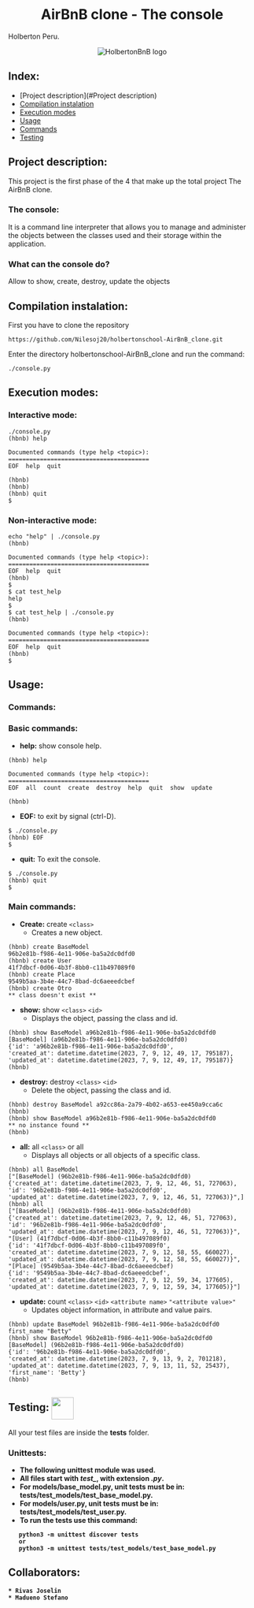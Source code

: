 <h1 align="center">AirBnB clone - The console</h1>
<p alingn="center">Holberton Peru.</p>
<p align="center">
  <img src="https://github.com/bdbaraban/AirBnB_clone/blob/master/assets/hbnb_logo.png" alt="HolbertonBnB logo">
</p>

## Index:
* [Project description](#Project description)
* [Compilation instalation](#Compilation-instalation)
* [Execution modes](#Execution-modes)
* [Usage](#Usage)
* [Commands](#Commands)
* [Testing](#Testing)

## Project description:
<div>
This project is the first phase of the 4 that make up the total project The AirBnB clone.<br>
</div>

### The console:

<div>
It is a command line interpreter that allows you to manage and administer the objects between the classes used and their storage within the application.
</div>

### What can the console do?
Allow to show, create, destroy, update the objects

## Compilation instalation:
First you have to clone the repository<br>
```
https://github.com/Nilesoj20/holbertonschool-AirBnB_clone.git
```

Enter the directory holbertonschool-AirBnB_clone and run the command:
```
./console.py
```

## Execution modes:
### Interactive mode:
```
./console.py
(hbnb) help

Documented commands (type help <topic>):
========================================
EOF  help  quit

(hbnb) 
(hbnb) 
(hbnb) quit
$
```

### Non-interactive mode:
```
echo "help" | ./console.py
(hbnb)

Documented commands (type help <topic>):
========================================
EOF  help  quit
(hbnb) 
$
$ cat test_help
help
$
$ cat test_help | ./console.py
(hbnb)

Documented commands (type help <topic>):
========================================
EOF  help  quit
(hbnb) 
$
```
## Usage:

### Commands:
 ### **Basic commands:**
* **help:** show console help.
```
(hbnb) help

Documented commands (type help <topic>):
========================================
EOF  all  count  create  destroy  help  quit  show  update

(hbnb)
```
* **EOF:** to exit by signal (ctrl-D).
```
$ ./console.py
(hbnb) EOF
$
```
* **quit:** To exit the console.
```
$ ./console.py
(hbnb) quit
$
```
 ### **Main commands:**

 * **Create:** create `<class>`
   * Creates a new object. 
 ```
(hbnb) create BaseModel
96b2e81b-f986-4e11-906e-ba5a2dc0dfd0
(hbnb) create User
41f7dbcf-0d06-4b3f-8bb0-c11b497089f0
(hbnb) create Place
9549b5aa-3b4e-44c7-8bad-dc6aeeedcbef
(hbnb) create Otro
** class doesn't exist **
```

* **show:** show `<class>` `<id>`
  * Displays the object, passing the class and id.
 ```
(hbnb) show BaseModel a96b2e81b-f986-4e11-906e-ba5a2dc0dfd0
[BaseModel] (a96b2e81b-f986-4e11-906e-ba5a2dc0dfd0)
{'id': 'a96b2e81b-f986-4e11-906e-ba5a2dc0dfd0',
'created_at': datetime.datetime(2023, 7, 9, 12, 49, 17, 795187),
'updated_at': datetime.datetime(2023, 7, 9, 12, 49, 17, 795187)}
(hbnb)
  ```

* **destroy:** destroy `<class>` `<id>`
  * Delete the object, passing the class and id.
```
(hbnb) destroy BaseModel a92cc86a-2a79-4b02-a653-ee450a9cca6c
(hbnb)
(hbnb) show BaseModel a96b2e81b-f986-4e11-906e-ba5a2dc0dfd0
** no instance found **
(hbnb)
```

* **all:** all `<class>` or all
  * Displays all objects or all objects of a specific class.
```
(hbnb) all BaseModel
["[BaseModel] (96b2e81b-f986-4e11-906e-ba5a2dc0dfd0) 
{'created_at': datetime.datetime(2023, 7, 9, 12, 46, 51, 727063),
'id': '96b2e81b-f986-4e11-906e-ba5a2dc0dfd0',
'updated_at': datetime.datetime(2023, 7, 9, 12, 46, 51, 727063)}",]
(hbnb) all
["[BaseModel] (96b2e81b-f986-4e11-906e-ba5a2dc0dfd0) 
{'created_at': datetime.datetime(2023, 7, 9, 12, 46, 51, 727063), 
'id': '96b2e81b-f986-4e11-906e-ba5a2dc0dfd0', 
'updated_at': datetime.datetime(2023, 7, 9, 12, 46, 51, 727063)}", 
"[User] (41f7dbcf-0d06-4b3f-8bb0-c11b497089f0) 
{'id': '41f7dbcf-0d06-4b3f-8bb0-c11b497089f0', 
'created_at': datetime.datetime(2023, 7, 9, 12, 58, 55, 660027), 
'updated_at': datetime.datetime(2023, 7, 9, 12, 58, 55, 660027)}", 
"[Place] (9549b5aa-3b4e-44c7-8bad-dc6aeeedcbef) 
{'id': '9549b5aa-3b4e-44c7-8bad-dc6aeeedcbef', 
'created_at': datetime.datetime(2023, 7, 9, 12, 59, 34, 177605), 
'updated_at': datetime.datetime(2023, 7, 9, 12, 59, 34, 177605)}"]
```

* **update:** count `<class>` `<id>` `<attribute name>` `"<attribute value>"`
  * Updates object information, in attribute and value pairs.
```
(hbnb) update BaseModel 96b2e81b-f986-4e11-906e-ba5a2dc0dfd0 first_name "Betty"
(hbnb) show BaseModel 96b2e81b-f986-4e11-906e-ba5a2dc0dfd0
[BaseModel] (96b2e81b-f986-4e11-906e-ba5a2dc0dfd0) 
{'id': '96b2e81b-f986-4e11-906e-ba5a2dc0dfd0', 
'created_at': datetime.datetime(2023, 7, 9, 13, 9, 2, 701218), 
'updated_at': datetime.datetime(2023, 7, 9, 13, 11, 52, 25437), 'first_name': 'Betty'}
(hbnb)

```

## Testing: <img src="https://cdn-icons-png.flaticon.com/128/868/868684.png" width=45 align=center>
All your test files are inside the **tests** folder.<b/>

### Unittests:
* The following unittest module was used.
* All files start with *test_*, with extension *.py*.
* For models/base_model.py, unit tests must be in: tests/test_models/test_base_model.py.
* For models/user.py, unit tests must be in: tests/test_models/test_user.py.
* To run the tests use this command:
```
   python3 -m unittest discover tests
   or
   python3 -m unittest tests/test_models/test_base_model.py
```

## Collaborators:
    * Rivas Joselin 
    * Madueno Stefano
